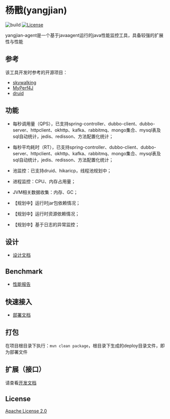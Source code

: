 # 杨戬(yangjian)
![build](https://github.com/yametech/yangjian/workflows/build/badge.svg) [![License](https://img.shields.io/github/license/yametech/yangjian)](/LICENSE)

yangjian-agent是一个基于javaagent运行的java性能监控工具，具备较强的扩展性与性能

## 参考

该工具开发时参考的开源项目：
* [skywalking](https://github.com/apache/skywalking)
* [MyPerf4J](https://github.com/LinShunKang/MyPerf4J )
* [druid](https://github.com/alibaba/druid )

## 功能

* 每秒调用量（QPS），已支持spring-controller、dubbo-client、dubbo-server、httpclient、okhttp、kafka、rabbitmq、mongo集合、mysql表及sql自动统计，jedis、redisson、方法配置化统计；

* 每秒平均耗时（RT），已支持spring-controller、dubbo-client、dubbo-server、httpclient、okhttp、kafka、rabbitmq、mongo集合、mysql表及sql自动统计，jedis、redisson、方法配置化统计；
* 池监控：已支持druid、hikaricp，线程池规划中；
* 进程监控：CPU、内存占用量；
* JVM相关数据收集：内存、GC；
* 【规划中】运行时jar包依赖情况；
* 【规划中】运行时资源依赖情况；
* 【规划中】基于日志的异常监控；

## 设计

* [设计文档](https://github.com/yametech/yangjian/wiki/%E8%AE%BE%E8%AE%A1%E6%96%87%E6%A1%A3 )

## Benchmark

* [性能报告](https://github.com/yametech/yangjian/wiki/%E6%80%A7%E8%83%BD%E6%8A%A5%E5%91%8A )


## 快速接入

* [部署文档](https://github.com/yametech/yangjian/wiki/%E9%83%A8%E7%BD%B2%E6%96%87%E6%A1%A3 )

## 打包

在项目根目录下执行：`mvn clean package`，根目录下生成的deploy目录文件，即为部署文件

## 扩展（接口）

请查看[开发文档](https://github.com/yametech/yangjian/wiki/%E5%BC%80%E5%8F%91%E6%96%87%E6%A1%A3)

## License

[Apache License 2.0](/LICENSE)
